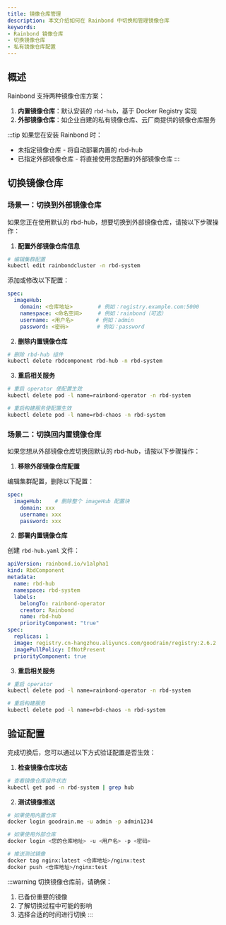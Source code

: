 ```yaml
---
title: 镜像仓库管理
description: 本文介绍如何在 Rainbond 中切换和管理镜像仓库
keywords:
- Rainbond 镜像仓库
- 切换镜像仓库
- 私有镜像仓库配置
---
```


## 概述

Rainbond 支持两种镜像仓库方案：

1. **内置镜像仓库**：默认安装的 `rbd-hub`，基于 Docker Registry 实现
2. **外部镜像仓库**：如企业自建的私有镜像仓库、云厂商提供的镜像仓库服务

:::tip
如果您在安装 Rainbond 时：
* 未指定镜像仓库 - 将自动部署内置的 rbd-hub
* 已指定外部镜像仓库 - 将直接使用您配置的外部镜像仓库
:::

## 切换镜像仓库

### 场景一：切换到外部镜像仓库

如果您正在使用默认的 rbd-hub，想要切换到外部镜像仓库，请按以下步骤操作：

1. **配置外部镜像仓库信息**

```bash
# 编辑集群配置
kubectl edit rainbondcluster -n rbd-system
```

添加或修改以下配置：
```yaml
spec:
  imageHub:
    domain: <仓库地址>        # 例如：registry.example.com:5000
    namespace: <命名空间>     # 例如：rainbond（可选）
    username: <用户名>       # 例如：admin
    password: <密码>         # 例如：password
```

2. **删除内置镜像仓库**
```bash
# 删除 rbd-hub 组件
kubectl delete rbdcomponent rbd-hub -n rbd-system 
```

3. **重启相关服务**
```bash
# 重启 operator 使配置生效
kubectl delete pod -l name=rainbond-operator -n rbd-system

# 重启构建服务使配置生效
kubectl delete pod -l name=rbd-chaos -n rbd-system
```

### 场景二：切换回内置镜像仓库

如果您想从外部镜像仓库切换回默认的 rbd-hub，请按以下步骤操作：

1. **移除外部镜像仓库配置**

编辑集群配置，删除以下配置：
```yaml title="kubectl edit rainbondcluster -n rbd-system"
spec:
  imageHub:    # 删除整个 imageHub 配置块
    domain: xxx
    username: xxx
    password: xxx
```

2. **部署内置镜像仓库**

创建 `rbd-hub.yaml` 文件：
```yaml title="kubectl apply -f rbd-hub.yaml"
apiVersion: rainbond.io/v1alpha1
kind: RbdComponent
metadata:
  name: rbd-hub
  namespace: rbd-system
  labels:
    belongTo: rainbond-operator
    creator: Rainbond
    name: rbd-hub
    priorityComponent: "true"
spec:
  replicas: 1
  image: registry.cn-hangzhou.aliyuncs.com/goodrain/registry:2.6.2
  imagePullPolicy: IfNotPresent
  priorityComponent: true
```

3. **重启相关服务**
```bash
# 重启 operator
kubectl delete pod -l name=rainbond-operator -n rbd-system

# 重启构建服务
kubectl delete pod -l name=rbd-chaos -n rbd-system
```

## 验证配置

完成切换后，您可以通过以下方式验证配置是否生效：

1. **检查镜像仓库状态**
```bash
# 查看镜像仓库组件状态
kubectl get pod -n rbd-system | grep hub
```

2. **测试镜像推送**
```bash
# 如果使用内置仓库
docker login goodrain.me -u admin -p admin1234

# 如果使用外部仓库
docker login <您的仓库地址> -u <用户名> -p <密码>

# 推送测试镜像
docker tag nginx:latest <仓库地址>/nginx:test
docker push <仓库地址>/nginx:test
```

:::warning
切换镜像仓库前，请确保：
1. 已备份重要的镜像
2. 了解切换过程中可能的影响
3. 选择合适的时间进行切换
:::


